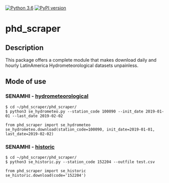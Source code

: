 [![Python 3.6](https://img.shields.io/badge/python-3.6-blue.svg)](https://www.python.org/downloads/release/python-360/)
[![PyPI version](https://badge.fury.io/py/phd-scraper.svg)](https://pypi.org/project/phd-scraper/)

# phd_scraper

## Description

This package offers a complete module that makes download daily and hourly LatinAmerica Hydrometeorological datasets unpainless.

## Mode of use

### SENAMHI - [hydrometeorological](https://www.senamhi.gob.pe/mapas/mapa-estaciones-2/)

```
$ cd ~/phd_scraper/phd_scraper/
$ python3 se_hydrometeo.py --station_code 100090 --init_date 2019-01-01 --last_date 2019-02-02

```

```
from phd_scraper import se_hydrometeo
se_hydrometeo.download(station_code=100090, init_date=2019-01-01, last_date=2019-02-02)
```
### SENAMHI - [historic](https://web2.senamhi.gob.pe/descarga/?cod=152204)

```
$ cd ~/phd_scraper/phd_scraper/
$ python3 se_historic.py --station_code 152204 --outfile test.csv
```

```
from phd_scraper import se_historic
se_historic.download(code='152204')
```
